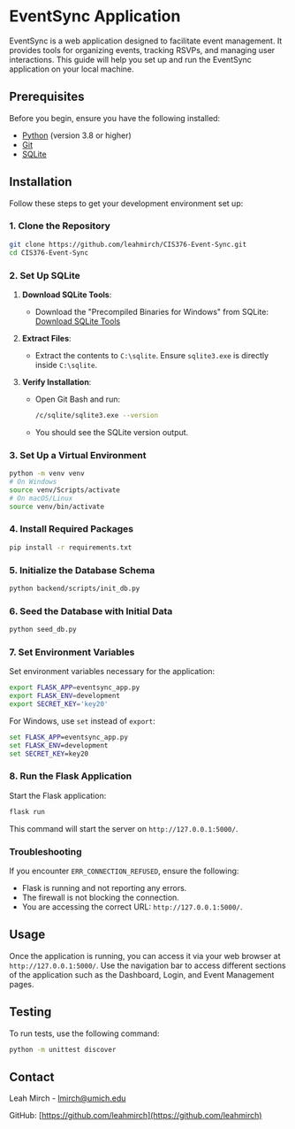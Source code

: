 # EventSync Application

EventSync is a web application designed to facilitate event management. It provides tools for organizing events, tracking RSVPs, and managing user interactions. This guide will help you set up and run the EventSync application on your local machine.

## Prerequisites

Before you begin, ensure you have the following installed:
- [Python](https://www.python.org/downloads/) (version 3.8 or higher)
- [Git](https://git-scm.com/downloads)
- [SQLite](https://www.sqlite.org/download.html)

## Installation

Follow these steps to get your development environment set up:

### 1. Clone the Repository
```bash
git clone https://github.com/leahmirch/CIS376-Event-Sync.git
cd CIS376-Event-Sync
```

### 2. Set Up SQLite
1. **Download SQLite Tools**:
   - Download the "Precompiled Binaries for Windows" from SQLite:
     [Download SQLite Tools](https://www.sqlite.org/2023/sqlite-tools-win-x64-3460000.zip)

2. **Extract Files**:
   - Extract the contents to `C:\sqlite`. Ensure `sqlite3.exe` is directly inside `C:\sqlite`.

3. **Verify Installation**:
   - Open Git Bash and run:
     ```bash
     /c/sqlite/sqlite3.exe --version
     ```
   - You should see the SQLite version output.

### 3. Set Up a Virtual Environment
```bash
python -m venv venv
# On Windows
source venv/Scripts/activate
# On macOS/Linux
source venv/bin/activate
```

### 4. Install Required Packages
```bash
pip install -r requirements.txt
```

### 5. Initialize the Database Schema
```bash
python backend/scripts/init_db.py
```

### 6. Seed the Database with Initial Data
```bash
python seed_db.py
```

### 7. Set Environment Variables
Set environment variables necessary for the application:
```bash
export FLASK_APP=eventsync_app.py
export FLASK_ENV=development 
export SECRET_KEY='key20'
```
For Windows, use `set` instead of `export`:
```cmd
set FLASK_APP=eventsync_app.py
set FLASK_ENV=development 
set SECRET_KEY=key20
```

### 8. Run the Flask Application
Start the Flask application:
```bash
flask run
```
This command will start the server on `http://127.0.0.1:5000/`.

### Troubleshooting
If you encounter `ERR_CONNECTION_REFUSED`, ensure the following:
- Flask is running and not reporting any errors.
- The firewall is not blocking the connection.
- You are accessing the correct URL: `http://127.0.0.1:5000/`.

## Usage

Once the application is running, you can access it via your web browser at `http://127.0.0.1:5000/`. Use the navigation bar to access different sections of the application such as the Dashboard, Login, and Event Management pages.

## Testing

To run tests, use the following command:
```bash
python -m unittest discover
```

## Contact

Leah Mirch - [lmirch@umich.edu](mailto:lmirch@umich.edu)

GitHub: [https://github.com/leahmirch](https://github.com/leahmirch)
